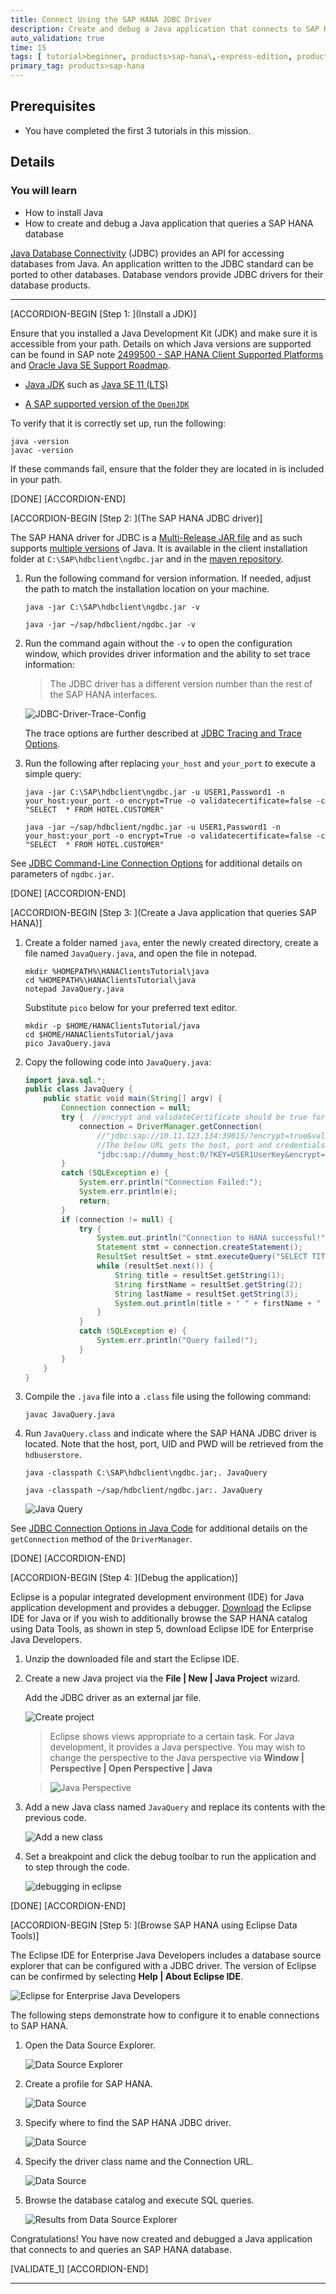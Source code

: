 ```yaml
---
title: Connect Using the SAP HANA JDBC Driver
description: Create and debug a Java application that connects to SAP HANA using the SAP HANA client.
auto_validation: true
time: 15
tags: [ tutorial>beginner, products>sap-hana\,-express-edition, products>sap-hana-cloud]
primary_tag: products>sap-hana
---
```


## Prerequisites
 - You have completed the first 3 tutorials in this mission.

## Details
### You will learn
  - How to install Java
  - How to create and debug a Java application that queries a SAP HANA database

[Java Database Connectivity](https://en.wikipedia.org/wiki/Java_Database_Connectivity) (JDBC) provides an API for accessing databases from Java.  An application written to the JDBC standard can be ported to other databases.  Database vendors provide JDBC drivers for their database products.


---

[ACCORDION-BEGIN [Step 1: ](Install a JDK)]

Ensure that you installed a Java Development Kit (JDK) and make sure it is accessible from your path.  Details on which Java versions are supported can be found in  SAP note [2499500 - SAP HANA Client Supported Platforms](https://launchpad.support.sap.com/#/notes/2499500) and [Oracle Java SE Support Roadmap](https://www.oracle.com/java/technologies/java-se-support-roadmap.html).

* [Java JDK](https://www.oracle.com/technetwork/java/javase/overview/index.html) such as [Java SE 11 (LTS)](https://www.oracle.com/java/technologies/javase-jdk11-downloads.html)

* [A SAP supported version of the `OpenJDK`](https://sap.github.io/SapMachine/#download)


To verify that it is correctly set up, run the following:

```Shell
java -version
javac -version
```

If these commands fail, ensure that the folder they are located in is included in your path.  

[DONE]
[ACCORDION-END]

[ACCORDION-BEGIN [Step 2: ](The SAP HANA JDBC driver)]

The SAP HANA driver for JDBC is a [Multi-Release JAR file](https://openjdk.java.net/jeps/238) and as such supports [multiple versions](https://launchpad.support.sap.com/#/notes/2499500) of Java.  It is available in the client installation folder at `C:\SAP\hdbclient\ngdbc.jar` and in the [maven repository](https://mvnrepository.com/artifact/com.sap.cloud.db.jdbc/ngdbc).

1. Run the following command for version information.  If needed, adjust the path to match the installation location on your machine.

    ```Shell (Microsoft Windows)
    java -jar C:\SAP\hdbclient\ngdbc.jar -v
    ```  

    ```Shell (Linux or Mac)
    java -jar ~/sap/hdbclient/ngdbc.jar -v
    ```

2. Run the command again without the `-v` to open the configuration window, which provides driver information and the ability to set trace information:

    >The JDBC driver has a different version number than the rest of the SAP HANA interfaces.

    ![JDBC-Driver-Trace-Config](JDBC-Driver-Trace-Config.png)

    The trace options are further described at [JDBC Tracing and Trace Options](https://help.sap.com/viewer/f1b440ded6144a54ada97ff95dac7adf/latest/en-US/4033f8e603504c0faf305ab77627af03.html).


3. Run the following after replacing `your_host` and `your_port` to execute a simple query:

    ```Shell
    java -jar C:\SAP\hdbclient\ngdbc.jar -u USER1,Password1 -n your_host:your_port -o encrypt=True -o validatecertificate=false -c "SELECT  * FROM HOTEL.CUSTOMER"
    ```  

    ```Shell (Linux or Mac)
    java -jar ~/sap/hdbclient/ngdbc.jar -u USER1,Password1 -n your_host:your_port -o encrypt=True -o validatecertificate=false -c "SELECT  * FROM HOTEL.CUSTOMER"
    ```

See [JDBC Command-Line Connection Options](https://help.sap.com/viewer/f1b440ded6144a54ada97ff95dac7adf/2.4/en-US/9ac4e1eedbbc4961bce0db6ad64b3612.html) for additional details on parameters of `ngdbc.jar`.

[DONE]
[ACCORDION-END]

[ACCORDION-BEGIN [Step 3: ](Create a Java application that queries SAP HANA)]

1. Create a folder named `java`, enter the newly created directory, create a file named `JavaQuery.java`, and open the file in notepad.

    ```Shell (Microsoft Windows)
    mkdir %HOMEPATH%\HANAClientsTutorial\java
    cd %HOMEPATH%\HANAClientsTutorial\java
    notepad JavaQuery.java
    ```

    Substitute `pico` below for your preferred text editor.

    ```Shell (Linux or Mac)
    mkdir -p $HOME/HANAClientsTutorial/java
    cd $HOME/HANAClientsTutorial/java
    pico JavaQuery.java
    ```

2. Copy the following code into `JavaQuery.java`:

    ```Java
    import java.sql.*;
    public class JavaQuery {
        public static void main(String[] argv) {
            Connection connection = null;
            try {  //encrypt and validateCertificate should be true for HANA Cloud connections
                connection = DriverManager.getConnection(  
                    //"jdbc:sap://10.11.123.134:39015/?encrypt=true&validateCertificate=false", "User1", "Password1");
                    //The below URL gets the host, port and credentials from the hdbuserstore.
                    "jdbc:sap://dummy_host:0/?KEY=USER1UserKey&encrypt=true&validateCertificate=false");  
            }
            catch (SQLException e) {
                System.err.println("Connection Failed:");
                System.err.println(e);
                return;
            }
            if (connection != null) {
                try {
                    System.out.println("Connection to HANA successful!");
                    Statement stmt = connection.createStatement();
                    ResultSet resultSet = stmt.executeQuery("SELECT TITLE, FIRSTNAME, NAME from HOTEL.CUSTOMER;");
                    while (resultSet.next()) {
                        String title = resultSet.getString(1);
                        String firstName = resultSet.getString(2);
                        String lastName = resultSet.getString(3);
                        System.out.println(title + " " + firstName + " " + lastName);
                    }
                }
                catch (SQLException e) {
                    System.err.println("Query failed!");
                }
            }
        }
    }
    ```

3. Compile the `.java` file into a `.class` file using the following command:

    ```Shell
    javac JavaQuery.java
    ```

4. Run `JavaQuery.class` and indicate where the SAP HANA JDBC driver is located.  Note that the host, port, UID and PWD will be retrieved from the `hdbuserstore`.

    ```Shell (Microsoft Windows)
    java -classpath C:\SAP\hdbclient\ngdbc.jar;. JavaQuery
    ```  

    ```Shell (Linux or Mac)
    java -classpath ~/sap/hdbclient/ngdbc.jar:. JavaQuery
    ```  

    ![Java Query](java-query.png)

See [JDBC Connection Options in Java Code](https://help.sap.com/viewer/f1b440ded6144a54ada97ff95dac7adf/latest/en-US/1c86038c05464d31a7dcae14f2d8a7dd.html) for additional details on the `getConnection` method of the `DriverManager`.  


[DONE]
[ACCORDION-END]

[ACCORDION-BEGIN [Step 4: ](Debug the application)]

Eclipse is a popular integrated development environment (IDE) for Java application development and provides a debugger.  [Download](https://www.eclipse.org/downloads/packages/) the Eclipse IDE for Java or if you wish to additionally browse the SAP HANA catalog using Data Tools, as shown in step 5, download Eclipse IDE for Enterprise Java Developers.

1. Unzip the downloaded file and start the Eclipse IDE.  

2. Create a new Java project via the **File | New | Java Project** wizard.

    Add the JDBC driver as an external jar file.  

    ![Create project](externalJar.png)

    >Eclipse shows views appropriate to a certain task.  For Java development, it provides a Java perspective.  You may wish to change the perspective to the Java perspective via **Window | Perspective | Open Perspective | Java**

    >![Java Perspective](perspective.png)

2. Add a new Java class named `JavaQuery` and replace its contents with the previous code.

    ![Add a new class](new_class.png)  

4. Set a breakpoint and click the debug toolbar to run the application and to step through the code.  

    ![debugging in eclipse](debugging.png)

[DONE]
[ACCORDION-END]


[ACCORDION-BEGIN [Step 5: ](Browse SAP HANA using Eclipse Data Tools)]

The Eclipse IDE for Enterprise Java Developers includes a database source explorer that can be configured with a JDBC driver.  The version of Eclipse can be confirmed by selecting **Help | About Eclipse IDE**.

![Eclipse for Enterprise Java Developers](EclipseForEnterprise.png)

The following steps demonstrate how to configure it to enable connections to SAP HANA.


1. Open the Data Source Explorer.  

    ![Data Source Explorer](data-explorer.png)

2. Create a profile for SAP HANA.

    ![Data Source](datasource1.png)

3. Specify where to find the SAP HANA JDBC driver.  

    ![Data Source](datasource2.png)

4. Specify the driver class name and the Connection URL.  

    ![Data Source](datasource3.png)

5. Browse the database catalog and execute SQL queries.

    ![Results from Data Source Explorer](results-from-data-source-explorer.png)

Congratulations! You have now created and debugged a Java application that connects to and queries an SAP HANA database.

[VALIDATE_1]
[ACCORDION-END]



---
